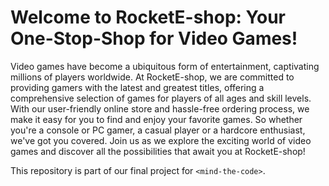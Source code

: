 # Welcome to RocketE-shop: Your One-Stop-Shop for Video Games!

Video games have become a ubiquitous form of entertainment, captivating millions of players worldwide. At RocketE-shop, we are committed to providing gamers with the latest and greatest titles, offering a comprehensive selection of games for players of all ages and skill levels. With our user-friendly online store and hassle-free ordering process, we make it easy for you to find and enjoy your favorite games. So whether you're a console or PC gamer, a casual player or a hardcore enthusiast, we've got you covered. Join us as we explore the exciting world of video games and discover all the possibilities that await you at RocketE-shop!

This repository is part of our final project for `<mind-the-code>`. 
